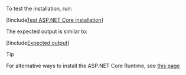 ﻿To test the installation, run:

[!include[Test ASP.NET Core installation](../../../../includes/linux/test-aspnetcore.md)]

The expected output is similar to:

[!include[Expected output](../../../../includes/linux/test-aspnetcore-output-60.md)]

> [!TIP]
> For alternative ways to install the ASP.NET Core Runtime, see [this page](https://docs.microsoft.com/en-us/dotnet/core/install/linux)
